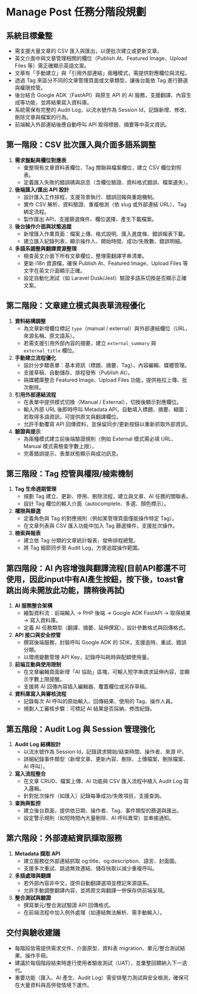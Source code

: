 # Manage Post 任務分階段規劃

## 系統目標彙整
- 需支援大量文章的 CSV 匯入與匯出，以便批次建立或更新文章。
- 英文介面中與文章管理相關的欄位（Publish At、Featured Image、Upload Files 等）需正確顯示英語文案。
- 文章有「手動建立」與「引用外部連結」兩種模式，需提供對應欄位與流程。
- 透過 Tag 來區分不同的文章管理頁面或文章類型，讓後台能依 Tag 進行篩選與權限控管。
- 後台結合 Google ADK（FastAPI）與原生 API 的 AI 服務，支援翻譯、內容生成等功能，並將結果寫入資料庫。
- 系統需保有完整的 Audit Log，以流水號作為 Session Id，記錄新增、修改、刪除文章與檔案的行為。
- 前端輸入外部連結後應自動呼叫 API 取得標題、摘要等中英文資訊。

## 第一階段：CSV 批次匯入與介面多語系調整
1. **需求盤點與欄位對應表**
   - 彙整現有文章資料表欄位、Tag 關聯與檔案欄位，建立 CSV 欄位對照表。
   - 定義匯入失敗的錯誤碼與訊息（含欄位驗證、資料格式錯誤、檔案遺失）。
2. **後端匯入/匯出 API 設計**
   - 設計匯入工作排程，支援背景執行、錯誤回報與重跑機制。
   - 實作 CSV 解析、資料驗證、重複檢測（依 slug 或外部連結 URL）、Tag 綁定流程。
   - 製作匯出 API，支援篩選條件、欄位選擇、產生下載檔案。
3. **後台操作介面與狀態追蹤**
   - 新增匯入作業頁面：檔案上傳、格式說明、匯入進度條、錯誤報表下載。
   - 建立匯入紀錄列表，顯示操作人、開始時間、成功/失敗數、錯誤明細。
4. **多語系調整與翻譯資源整理**
   - 檢查英文介面下所有文章欄位，整理需翻譯字串清單。
   - 更新 i18n 資源檔，確保 Publish At、Featured Image、Upload Files 等文字在英文介面顯示正確。
   - 設定自動化測試（如 Laravel Dusk/Jest）驗證多語系切換是否顯示正確文案。

## 第二階段：文章建立模式與表單流程優化
1. **資料結構調整**
   - 為文章新增欄位標記 `type`（manual / external）與外部連結欄位（URL、來源名稱、原文語系）。
   - 若需支援引用外部內容的摘要，建立 `external_summary` 與 `external_title` 欄位。
2. **手動建立流程優化**
   - 設計分步驟表單：基本資訊（標題、摘要、Tag）、內容編輯、媒體管理。
   - 支援草稿、自動儲存、排程發佈（Publish At）。
   - 與媒體庫整合 Featured Image、Upload Files 功能，提供拖拉上傳、批次刪除。
3. **引用外部連結流程**
   - 在表單中提供模式切換（Manual / External），切換後顯示對應欄位。
   - 輸入外部 URL 後即時呼叫 Metadata API，自動填入標題、摘要、縮圖；若取得多語資訊，可提供原文與翻譯欄位。
   - 允許手動覆寫 API 回傳資料，並保留同步/更新按鈕以重新抓取外部資訊。
4. **驗證與提示**
   - 為兩種模式建立前後端驗證規則（例如 External 模式需必填 URL、Manual 模式需檢查字數上限）。
   - 完善錯誤提示、表單狀態顯示與成功訊息。

## 第三階段：Tag 控管與權限/檢索機制
1. **Tag 生命週期管理**
   - 規劃 Tag 建立、更新、停用、刪除流程，建立與文章、AI 任務的關聯表。
   - 設計 Tag 欄位的輸入介面（autocomplete、多選、顏色標示）。
2. **權限與篩選**
   - 定義角色與 Tag 的對應規則（例如某管理頁面僅能操作特定 Tag）。
   - 在文章列表與 CSV 匯入功能中加入 Tag 篩選條件，支援批次操作。
3. **檢索與報表**
   - 建立依 Tag 分類的文章統計報表、發佈排程總覽。
   - 將 Tag 細節同步至 Audit Log，方便追蹤操作範圍。

## 第四階段：AI 內容增強與翻譯流程(目前API都還不可使用，因此input中有AI產生按鈕，按下後，toast會跳出尚未開放此功能，請稍後再試)
1. **AI 服務整合架構**
   - 繪製資料流：前端輸入 → PHP 後端 → Google ADK FastAPI → 取得結果 → 寫入資料庫。
   - 定義 AI 任務類型（翻譯、摘要、延伸撰寫），設計參數格式與回傳格式。
2. **API 接口與安全控管**
   - 撰寫後端服務，封裝呼叫 Google ADK 的 SDK，支援逾時、重試、錯誤分類。
   - 以環境變數管理 API Key，記錄呼叫耗時與配額使用量。
3. **前端互動與使用限制**
   - 在文章編輯頁面新增「AI 協助」區塊，可輸入短字串請求延伸內容，並顯示字數上限提醒。
   - 支援將 AI 回傳內容插入編輯器、覆蓋欄位或另存草稿。
4. **資料庫寫入與審核流程**
   - 記錄每次 AI 呼叫的原始輸入、回傳結果、使用的 Tag、操作人員。
   - 規劃人工審核步驟：可標記 AI 結果是否採納、修改紀錄。

## 第五階段：Audit Log 與 Session 管理強化
1. **Audit Log 結構設計**
   - 以流水號作為 Session Id，記錄請求開始/結束時間、操作者、來源 IP。
   - 詳細紀錄事件類型（新增文章、更新內容、刪除、上傳檔案、刪除檔案、AI 呼叫）。
2. **寫入流程整合**
   - 在文章 CRUD、檔案上傳、AI 功能與 CSV 匯入流程中植入 Audit Log 寫入邏輯。
   - 針對批次操作（如匯入）記錄每筆成功/失敗項目，支援查詢。
3. **查詢與監控**
   - 建立後台頁面，提供依日期、操作者、Tag、事件類型的篩選與匯出。
   - 設定警示規則（如短時間內大量刪除、AI 呼叫異常）並串接通知。

## 第六階段：外部連結資訊擷取服務
1. **Metadata 擷取 API**
   - 建立服務從外部連結抓取 og:title、og:description、語言、封面圖。
   - 支援多次重試、跳過無效連結、儲存快取以減少重複呼叫。
2. **多語處理與翻譯**
   - 若外部內容非中文，提供自動翻譯選項並標記來源語系。
   - 允許手動調整翻譯內容，並將原文與翻譯一併保存供前端呈現。
3. **整合測試與驗證**
   - 撰寫單元/整合測試驗證 API 回傳格式。
   - 在前端流程中加入例外處理（如連結無法解析、需手動輸入）。

## 交付與驗收建議
- 每階段皆需提供需求文件、介面原型、資料表 migration、單元/整合測試結果、操作手冊。
- 建議於每個階段結束時進行使用者驗收測試（UAT），並彙整回饋納入下一迭代。
- 重要功能（匯入、AI 產生、Audit Log）需安排壓力測試與安全檢測，確保可在大量資料與高併發情境下運作。
